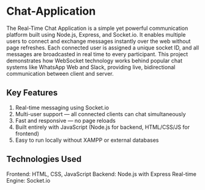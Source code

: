 # Chat-Application
The Real-Time Chat Application is a simple yet powerful communication platform built using Node.js, Express, and Socket.io. It enables multiple users to connect and exchange messages instantly over the web without page refreshes. Each connected user is assigned a unique socket ID, and all messages are broadcasted in real time to every participant. This project demonstrates how WebSocket technology works behind popular chat systems like WhatsApp Web and Slack, providing live, bidirectional communication between client and server.

## Key Features

1. Real-time messaging using Socket.io
2. Multi-user support — all connected clients can chat simultaneously
3. Fast and responsive — no page reloads
4. Built entirely with JavaScript (Node.js for backend, HTML/CSS/JS for frontend)
5. Easy to run locally without XAMPP or external databases

## Technologies Used

Frontend: HTML, CSS, JavaScript
Backend: Node.js with Express
Real-time Engine: Socket.io
